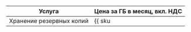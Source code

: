 | Услуга | Цена за ГБ в месяц, вкл. НДС  |
| --- | --- |
| Хранение резервных копий | {{ sku|RUB|backup.used_space.v1|month|string }} |